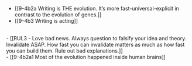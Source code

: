 - [[9-4b2a Writing is THE evolution. It’s more fast-universal-explicit in contrast to the evolution of genes.]]
- [[9-4b3 Writing is acting]]
<br>
- [[RUL3 - Love bad news. Always question to falsify your idea and theory. Invalidate ASAP. How fast you can invalidate matters as much as how fast you can build them. Rule out bad explanations.]]
<br>
- [[9-4b2a1 Most of the evolution happened inside human brains]]
